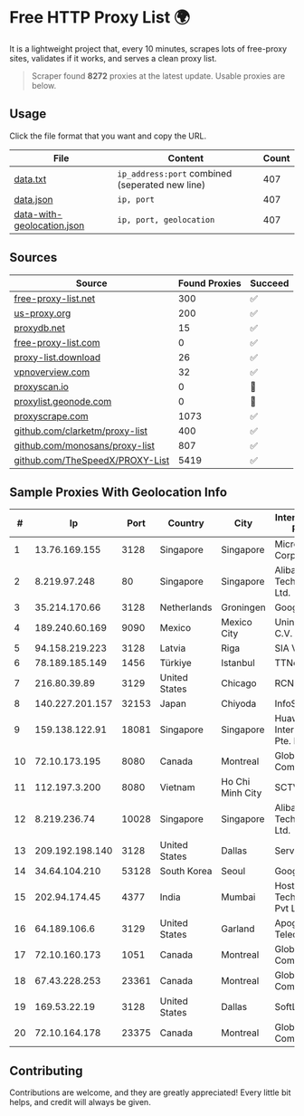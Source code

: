 
# Free HTTP Proxy List 🌍

It is a lightweight project that, every 10 minutes, scrapes lots of free-proxy sites, validates if it works, and serves a clean proxy list.


> Scraper found **8272** proxies at the latest update. Usable proxies are below.

## Usage

Click the file format that you want and copy the URL.


|File|Content|Count|
|----|-------|-----|
|[data.txt](https://raw.githubusercontent.com/themiralay/Proxy-List-World/master/data.txt)|`ip_address:port` combined (seperated new line)|407|
|[data.json](https://raw.githubusercontent.com/themiralay/Proxy-List-World/master/data.json)|`ip, port`|407|
|[data-with-geolocation.json](https://raw.githubusercontent.com/themiralay/Proxy-List-World/master/data-with-geolocation.json)|`ip, port, geolocation`|407|

## Sources

|Source|Found Proxies|Succeed|
|------|-------------|-------|
|[free-proxy-list.net](https://free-proxy-list.net)|300|✅|
|[us-proxy.org](https://www.us-proxy.org)|200|✅|
|[proxydb.net](http://proxydb.net)|15|✅|
|[free-proxy-list.com](https://free-proxy-list.com/?page=&port=&type%5B%5D=http&type%5B%5D=https&up_time=0&search=Search)|0|✅|
|[proxy-list.download](https://www.proxy-list.download/HTTP)|26|✅|
|[vpnoverview.com](https://vpnoverview.com/privacy/anonymous-browsing/free-proxy-servers)|32|✅|
|[proxyscan.io](https://www.proxyscan.io)|0|🚫|
|[proxylist.geonode.com](https://proxylist.geonode.com/api/proxy-list?limit=300&page=1&sort_by=lastChecked&sort_type=desc&protocols=http,https)|0|🚫|
|[proxyscrape.com](https://api.proxyscrape.com/v2/?request=displayproxies&protocol=http&timeout=10000&country=all&ssl=all&anonymity=all)|1073|✅|
|[github.com/clarketm/proxy-list](https://raw.githubusercontent.com/clarketm/proxy-list/master/proxy-list-raw.txt)|400|✅|
|[github.com/monosans/proxy-list](https://raw.githubusercontent.com/monosans/proxy-list/main/proxies/http.txt)|807|✅|
|[github.com/TheSpeedX/PROXY-List](https://raw.githubusercontent.com/TheSpeedX/PROXY-List/master/http.txt)|5419|✅|


## Sample Proxies With Geolocation Info

|#|Ip|Port|Country|City|Internet Service Provider|
|-|--|----|-------|----|-------------------------|
|1|13.76.169.155|3128|Singapore|Singapore|Microsoft Corporation|
|2|8.219.97.248|80|Singapore|Singapore|Alibaba (US) Technology Co., Ltd.|
|3|35.214.170.66|3128|Netherlands|Groningen|Google LLC|
|4|189.240.60.169|9090|Mexico|Mexico City|Uninet S.A. de C.V.|
|5|94.158.219.223|3128|Latvia|Riga|SIA VEESP|
|6|78.189.185.149|1456|Türkiye|Istanbul|TTNet A.S.|
|7|216.80.39.89|3129|United States|Chicago|RCN|
|8|140.227.201.157|32153|Japan|Chiyoda|InfoSphere|
|9|159.138.122.91|18081|Singapore|Singapore|Huawei International Pte. LTD|
|10|72.10.173.195|8080|Canada|Montreal|GloboTech Communications|
|11|112.197.3.200|8080|Vietnam|Ho Chi Minh City|SCTV|
|12|8.219.236.74|10028|Singapore|Singapore|Alibaba (US) Technology Co., Ltd.|
|13|209.192.198.140|3128|United States|Dallas|Servers.com|
|14|34.64.104.210|53128|South Korea|Seoul|Google LLC|
|15|202.94.174.45|4377|India|Mumbai|HostRoyale Technologies Pvt Ltd|
|16|64.189.106.6|3129|United States|Garland|Apogee Telecom Inc.|
|17|72.10.160.173|1051|Canada|Montreal|GloboTech Communications|
|18|67.43.228.253|23361|Canada|Montreal|GloboTech Communications|
|19|169.53.22.19|3128|United States|Dallas|SoftLayer|
|20|72.10.164.178|23375|Canada|Montreal|GloboTech Communications|



## Contributing

Contributions are welcome, and they are greatly appreciated! Every
little bit helps, and credit will always be given.

